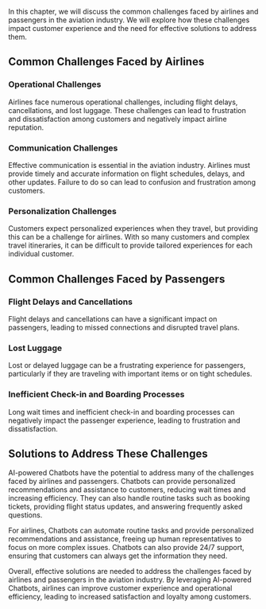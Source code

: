 
In this chapter, we will discuss the common challenges faced by airlines and passengers in the aviation industry. We will explore how these challenges impact customer experience and the need for effective solutions to address them.

Common Challenges Faced by Airlines
-----------------------------------

### Operational Challenges

Airlines face numerous operational challenges, including flight delays, cancellations, and lost luggage. These challenges can lead to frustration and dissatisfaction among customers and negatively impact airline reputation.

### Communication Challenges

Effective communication is essential in the aviation industry. Airlines must provide timely and accurate information on flight schedules, delays, and other updates. Failure to do so can lead to confusion and frustration among customers.

### Personalization Challenges

Customers expect personalized experiences when they travel, but providing this can be a challenge for airlines. With so many customers and complex travel itineraries, it can be difficult to provide tailored experiences for each individual customer.

Common Challenges Faced by Passengers
-------------------------------------

### Flight Delays and Cancellations

Flight delays and cancellations can have a significant impact on passengers, leading to missed connections and disrupted travel plans.

### Lost Luggage

Lost or delayed luggage can be a frustrating experience for passengers, particularly if they are traveling with important items or on tight schedules.

### Inefficient Check-in and Boarding Processes

Long wait times and inefficient check-in and boarding processes can negatively impact the passenger experience, leading to frustration and dissatisfaction.

Solutions to Address These Challenges
-------------------------------------

AI-powered Chatbots have the potential to address many of the challenges faced by airlines and passengers. Chatbots can provide personalized recommendations and assistance to customers, reducing wait times and increasing efficiency. They can also handle routine tasks such as booking tickets, providing flight status updates, and answering frequently asked questions.

For airlines, Chatbots can automate routine tasks and provide personalized recommendations and assistance, freeing up human representatives to focus on more complex issues. Chatbots can also provide 24/7 support, ensuring that customers can always get the information they need.

Overall, effective solutions are needed to address the challenges faced by airlines and passengers in the aviation industry. By leveraging AI-powered Chatbots, airlines can improve customer experience and operational efficiency, leading to increased satisfaction and loyalty among customers.
